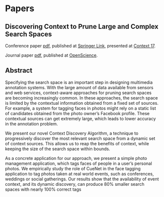 # Papers 

Discovering Context to Prune Large and Complex Search Spaces
------------------------------------------------------------

Conference paper [pdf](https://github.com/wicknicks/papers/blob/master/cuenet-context17-final.pdf), published at [Springer Link](https://link.springer.com/chapter/10.1007/978-3-319-57837-8_7), presented at [Context 17](http://context17.lip6.fr/).

Journal paper [pdf](https://github.com/wicknicks/papers/blob/master/cuenet-openscience18-final.pdf), published at [OpenScience](https://www.openscience.fr/Discovering-Context-for-Real-World-Events). 

Abstract
--------

Specifying the search space is an important step in designing multimedia annotation systems. With the large amount of data available from sensors and web services, context-aware approaches for pruning search spaces are becoming increasingly common. In these approaches, the search space is limited by the contextual information obtained from a fixed set of sources. For example, a system for tagging faces in photos might rely on a static list of candidates obtained from the photo owner’s Facebook profile. These contextual sources can get extremely large, which leads to lower accuracy in the annotation problem.

We present our novel Context Discovery Algorithm, a technique to progressively discover the most relevant search space from a dynamic set of context sources. This allows us to reap the benefits of context, while keeping the size of the search space within bounds.

As a concrete application for our approach, we present a simple photo management application, which tags faces of people in a user’s personal photos. We empirically study the role of CueNet in the face tagging application to tag photos taken at real world events, such as conferences, weddings or social gatherings. Our results show that the availability of event context, and its dynamic discovery, can produce 80% smaller search spaces with nearly 100% correct tags

